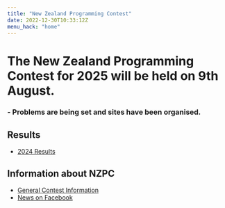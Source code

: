 ```yaml
---
title: "New Zealand Programming Contest"
date: 2022-12-30T10:33:12Z
menu_hack: "home"
---
```

# The New Zealand Programming Contest for 2025 will be held on 9th August.
### - Problems are being set and sites have been organised.

## Results
* [2024 Results](/results/2024/) 

## Information about NZPC

* [General Contest Information](/about/)
* [News on Facebook](https://www.facebook.com/groups/625379865871965)